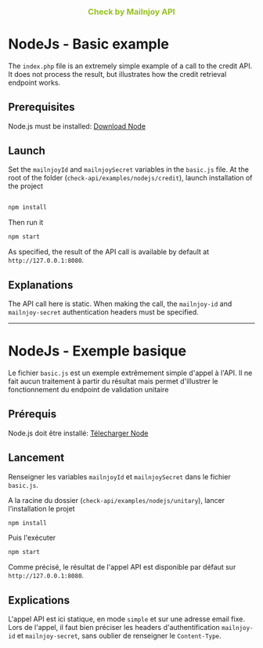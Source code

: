 <h3 align="center"><span style="color:#95C11F;">Check by Mailnjoy<span> API</h3>


# NodeJs - Basic example
The `index.php` file is an extremely simple example of a call to the credit API. It does not process the result, but illustrates how the credit retrieval endpoint works.

## Prerequisites
Node.js must be installed: [Download Node](https://nodejs.org/en/download/)

## Launch
Set the `mailnjoyId` and `mailnjoySecret` variables in the `basic.js` file.
At the root of the folder (`check-api/examples/nodejs/credit`), launch installation of the project
```bash

npm install
```

Then run it 
```bash
npm start

```

As specified, the result of the API call is available by default at `http://127.0.0.1:8080`.

## Explanations
The API call here is static.
When making the call, the `mailnjoy-id` and `mailnjoy-secret` authentication headers must be specified.

---

# NodeJs -  Exemple basique
Le fichier `basic.js` est un exemple extrêmement simple d'appel à l'API. Il ne fait aucun traitement à partir du résultat mais permet d'illustrer le fonctionnement du endpoint de validation unitaire

## Prérequis
Node.js doit être installé: [Télecharger Node](https://nodejs.org/en/download/)

## Lancement
Renseigner les variables `mailnjoyId` et  `mailnjoySecret` dans le fichier `basic.js`.

A la racine du dossier (`check-api/examples/nodejs/unitary`), lancer l'installation le projet
```bash
npm install
```
Puis l'exécuter 
```bash
npm start
```
Comme précisé, le résultat de l'appel API est disponible par défaut sur `http://127.0.0.1:8080`.

## Explications
L'appel API est ici statique, en mode `simple` et sur une adresse email fixe.
Lors de l'appel, il faut bien préciser les headers d'authentification `mailnjoy-id` et `mailnjoy-secret`, sans oublier de renseigner le `Content-Type`.
